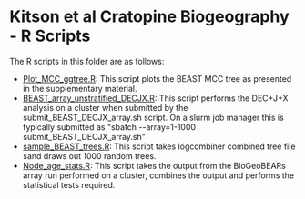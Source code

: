 # Kitson et al Cratopine Biogeography - R Scripts

The R scripts in this folder are as follows:

- [Plot_MCC_ggtree.R](https://github.com/James-Kitson/Biogeography/blob/master/R_scripts/Plot_MCC_ggtree.R): This script plots the BEAST MCC tree as presented in the supplementary material.
- [BEAST_array_unstratified_DECJX.R](https://github.com/James-Kitson/Biogeography/blob/master/R_scripts/BEAST_array_unstratified_DECJX.R): This script performs the DEC+J+X analysis on a cluster when submitted by the submit_BEAST_DECJX_array.sh script. On a slurm job manager this is typically submitted as "sbatch --array=1-1000 submit_BEAST_DECJX_array.sh"
- [sample_BEAST_trees.R](https://github.com/James-Kitson/Biogeography/blob/master/R_scripts/sample_BEAST_trees.R): This script takes logcombiner combined tree file sand draws out 1000 random trees.
- [Node_age_stats.R](https://github.com/James-Kitson/Biogeography/blob/master/R_scripts/Node_age_stats.R): This script takes the output from the BioGeoBEARs array run performed on a cluster, combines the output and performs the statistical tests required.